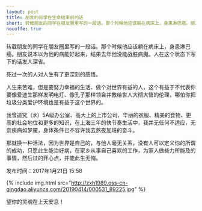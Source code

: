 ```yaml
---
layout: post
title: 朋友的同学在生命结束前的话
short: 转载朋友的同学在朋友圈里写的一段话。那个时候他应该躺在病床上，身患淋巴癌。朋友说本以为他的病能好起来，结果去年他没能战胜病魔。人在这个状态下写下的话发人深省
nocoffe: true
---
```


转载朋友的同学在朋友圈里写的一段话。那个时候他应该躺在病床上，身患淋巴癌。朋友说本以为他的病能好起来，结果去年他没能战胜病魔。人在这个状态下写下的话发人深省。
 
死过一次的人对人生有了更深刻的感悟。

人生来苦难，但是要努力幸福的生活、做个对世界有益的人，这个有益于不代表你要像爱迪生那样发明电灯、像孔子那样领会并教给世人大彻大悟的伦理，哪怕你把垃圾分类爱护环境也是有益于这个世界的。

我曾追究（`求`）5A级办公室、高大上的上市公司、华丽的衣服、精美的食物、更高的社会地位和更多的知识，在上海三年的快节奏生活中，我并无任何不适应，无奈疾病如梦魇，身体条件已不容许我去熬夜加班的奋斗。

那就换一种活法，因为世界是自己的，与他人毫无关系，没有人可以定义你的所谓的成功，只愿此生能治好病，在家乡从事自己喜欢的工作，为家人做些力所能及的事情，然后过的开心点，并能此生无悔。

发布时间：2017年1月21日 15:58

 {% include img.html src="http://zxh1989.oss-cn-qingdao.aliyuncs.com/20190414/000531_89225.jpg" %}

望你的灵魂在上天安息！

